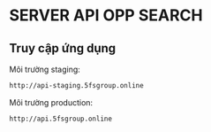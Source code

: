 # SERVER API OPP SEARCH

## Truy cập ứng dụng

Môi trường staging:

```bash
http://api-staging.5fsgroup.online
```

Môi trường production:

```bash
http://api.5fsgroup.online
```
